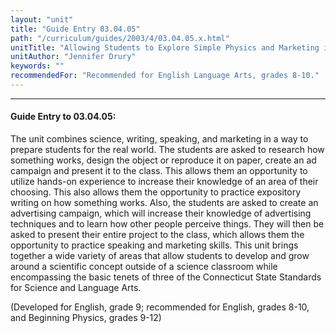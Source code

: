```yaml
---
layout: "unit"
title: "Guide Entry 03.04.05"
path: "/curriculum/guides/2003/4/03.04.05.x.html"
unitTitle: "Allowing Students to Explore Simple Physics and Marketing in English Class"
unitAuthor: "Jennifer Drury"
keywords: ""
recommendedFor: "Recommended for English Language Arts, grades 8-10."
---
```

<body>
<hr/>
<h4>
Guide Entry to 03.04.05:
</h4>
<p>
The unit combines science, writing, speaking, and marketing in a way to prepare students for the real world.  The students are asked to research how something works, design the object or reproduce it on paper, create an ad campaign and present it to the class.  This allows them an opportunity to utilize hands-on experience to increase their knowledge of an area of their choosing.  This also allows them the opportunity to practice expository writing on how something works. Also, the students are asked to create an advertising campaign, which will increase their knowledge of advertising techniques and to learn how other people perceive things. They will then be asked to present their entire project to the class, which allows them the opportunity to practice speaking and marketing skills.  This unit brings together a wide variety of areas that allow students to develop and grow around a scientific concept outside of a science classroom while encompassing the basic tenets of three of the Connecticut State Standards for Science and Language Arts.
</p>
<p>
(Developed for English, grade 9; recommended for English, grades 8-10, and Beginning Physics, grades 9-12)
</p>
</body>
